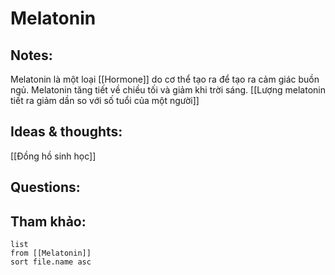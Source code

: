 # Melatonin

## Notes:
Melatonin là một loại [[Hormone]] do cơ thể tạo ra để tạo ra cảm giác buồn ngủ. 
Melatonin tăng tiết về chiều tối và giảm khi trời sáng.
[[Lượng melatonin tiết ra giảm dần so với số tuổi của một người]]

## Ideas & thoughts:
[[Đồng hồ sinh học]]

## Questions:


## Tham khảo:
```dataview
list
from [[Melatonin]]
sort file.name asc
```